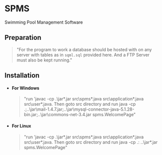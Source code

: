 # SPMS
Swimming Pool Management Software

## Preparation
>"For the program to work a database should be hosted with on any server with tables as in `sqml.sql` provided here. And a FTP Server must also be kept running."

## Installation
* #### For Windows
    >"run 'javac -cp .\jar\*.jar src\spms\*.java src\application\*.java src\user\*.java.
      Then goto src directory and run java -cp .;..\jar\mail-1.4.7.jar;..\jar\mysql-connector-java-5.1.28-bin.jar;..\jar\commons-net-3.4.jar spms.WelcomePage"

* #### For Linux
    >"run 'javac -cp .\jar\*.jar src\spms\*.java src\application\*.java src\user\*.java.
      Then goto src directory and run java -cp .: ..\jar\*.jar spms.WelcomePage"
